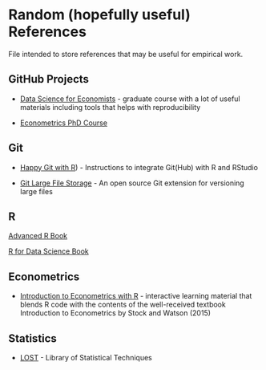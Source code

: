 # Random (hopefully useful) References

 File intended to store references that may be useful for empirical work.


## GitHub Projects

* [Data Science for Economists](https://github.com/uo-ec607/lectures) - graduate course with a lot of useful materials including tools that helps with reproducibility 

* [Econometrics PhD Course](https://github.com/edrubin/EC525S19)

## Git

* [Happy Git with R](https://happygitwithr.com/)) - Instructions to integrate Git(Hub) with R and RStudio
 
* [Git Large File Storage](https://git-lfs.github.com/) - An open source Git extension for versioning large files


## R 

[Advanced R Book](https://adv-r.hadley.nz/)

[R for Data Science Book](https://r4ds.had.co.nz/)

## Econometrics

* [Introduction to Econometrics with R](https://www.econometrics-with-r.org/index.html) -  interactive learning material that blends R code with the contents of the well-received textbook Introduction to Econometrics by Stock and Watson (2015)




## Statistics

* [LOST](lost-stats.github.io/) - Library of Statistical Techniques 
